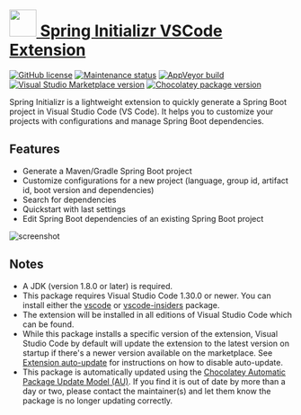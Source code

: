 # [<img src="https://cdn.jsdelivr.net/gh/dgalbraith/chocolatey-packages@b2402666e13f1a1b2fad12a6f3408e71de668fe3/icons/vscode-spring-initializr.png" width="48" height="48" /> Spring Initializr VSCode Extension](<https://chocolatey.org/packages/vscode-spring-initializr>)

[![GitHub license](https://img.shields.io/badge/license-MIT-green.svg)](https://github.com/microsoft/vscode-spring-initializr/blob/master/LICENSE.txt)
[![Maintenance status](https://img.shields.io/badge/maintained%3F-yes-green.svg)](https://gitHub.com/dgalbraith/chocolatey-packages/graphs/commit-activity)
[![AppVeyor build](https://img.shields.io/appveyor/ci/dgalbraith/chocolatey-packages)](https://ci.appveyor.com/project/dgalbraith/chocolatey-packages)
[![Visual Studio Marketplace version](https://img.shields.io/visual-studio-marketplace/v/vscjava.vscode-spring-initializr?label=Marketplace)](https://marketplace.visualstudio.com/items?itemName=vscjava.vscode-spring-initializr)
[![Chocolatey package version](https://img.shields.io/chocolatey/v/vscode-spring-initializr?label=Chocolatey)](<https://chocolatey.org/packages/vscode-spring-initializr>)

Spring Initializr is a lightweight extension to quickly generate a Spring Boot project in Visual Studio Code (VS Code). It helps you to customize your projects with configurations and manage Spring Boot dependencies.

## Features

* Generate a Maven/Gradle Spring Boot project
* Customize configurations for a new project (language, group id, artifact id, boot version and dependencies)
* Search for dependencies
* Quickstart with last settings
* Edit Spring Boot dependencies of an existing Spring Boot project

![screenshot](https://cdn.jsdelivr.net/gh/dgalbraith/chocolatey-packages@b2402666e13f1a1b2fad12a6f3408e71de668fe3/automatic/vscode-spring-initializr/screenshot.png)

## Notes

* A JDK (version 1.8.0 or later) is required.
* This package requires Visual Studio Code 1.30.0 or newer.
  You can install either the [vscode](https://chocolatey.org/packages/vscode) or [vscode-insiders](https://chocolatey.org/packages/vscode-insiders) package.
* The extension will be installed in all editions of Visual Studio Code which can be found.
* While this package installs a specific version of the extension, Visual Studio Code by default will update the extension to the latest version on startup if there's a newer version available on the marketplace.
  See [Extension auto-update](https://code.visualstudio.com/docs/editor/extension-gallery#_extension-autoupdate) for instructions on how to disable auto-update.
* This package is automatically updated using the [Chocolatey Automatic Package Update Model (AU)](https://github.com/majkinetor/au/blob/master/README.md).
  If you find it is out of date by more than a day or two, please contact the maintainer(s) and let them know the package is no longer updating correctly.
